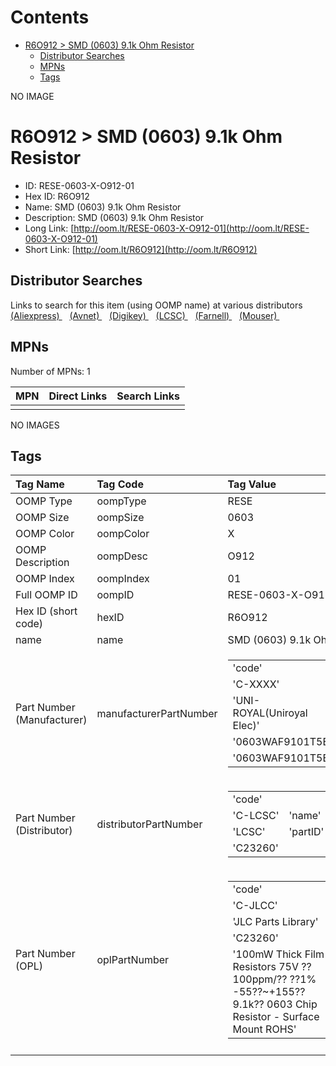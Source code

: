 



Contents
========

* [R6O912 > SMD (0603) 9.1k Ohm Resistor](#r6o912--smd-0603-91k-ohm-resistor)
	* [Distributor Searches](#distributor-searches)
	* [MPNs](#mpns)
	* [Tags](#tags)
  
NO IMAGE  
# R6O912 > SMD (0603) 9.1k Ohm Resistor

- ID: RESE-0603-X-O912-01
- Hex ID: R6O912
- Name: SMD (0603) 9.1k Ohm Resistor
- Description: SMD (0603) 9.1k Ohm Resistor
- Long Link: [http://oom.lt/RESE-0603-X-O912-01](http://oom.lt/RESE-0603-X-O912-01)
- Short Link: [http://oom.lt/R6O912](http://oom.lt/R6O912)

## Distributor Searches
  
Links to search for this item (using OOMP name) at various distributors  
[(Aliexpress) ](https://www.aliexpress.com/wholesale?SearchText=1117SMD+0603+9.1k+Ohm+Resistor)&nbsp;&nbsp;&nbsp;[(Avnet) ](https://www.avnet.com/shop/us/search/SMD+0603+9.1k+Ohm+Resistor)&nbsp;&nbsp;&nbsp;[(Digikey) ](https://www.digikey.co.uk/en/products/result?s=SMD+0603+9.1k+Ohm+Resistor)&nbsp;&nbsp;&nbsp;[(LCSC) ](https://www.lcsc.com/search?q=SMD+0603+9.1k+Ohm+Resistor)&nbsp;&nbsp;&nbsp;[(Farnell) ](https://uk.farnell.com/search?st=SMD+0603+9.1k+Ohm+Resistor)&nbsp;&nbsp;&nbsp;[(Mouser) ](https://www.mouser.com/c/?q=SMD+0603+9.1k+Ohm+Resistor)&nbsp;&nbsp;&nbsp;
## MPNs
  
Number of MPNs: 1  

|MPN|Direct Links|Search Links|
| :--- | :--- | :--- |
||||
  
NO IMAGES  
## Tags
  

|Tag Name|Tag Code|Tag Value|
| :--- | :--- | :--- |
|OOMP Type|oompType|RESE|
|OOMP Size|oompSize|0603|
|OOMP Color|oompColor|X|
|OOMP Description|oompDesc|O912|
|OOMP Index|oompIndex|01|
|Full OOMP ID|oompID|RESE-0603-X-O912-01|
|Hex ID (short code)|hexID|R6O912|
|name|name|SMD (0603) 9.1k Ohm Resistor|
|Part Number (Manufacturer)|manufacturerPartNumber|<table><tr><td>'code'</td></tr><tr><td> 'C-XXXX'</td><td> 'name'</td></tr><tr><td> 'UNI-ROYAL(Uniroyal Elec)'</td><td> 'partID'</td></tr><tr><td> '0603WAF9101T5E'</td><td> 'partName'</td></tr><tr><td> '0603WAF9101T5E'</td></tr></table>|
|Part Number (Distributor)|distributorPartNumber|<table><tr><td>'code'</td></tr><tr><td> 'C-LCSC'</td><td> 'name'</td></tr><tr><td> 'LCSC'</td><td> 'partID'</td></tr><tr><td> 'C23260'</td></tr></table>|
|Part Number (OPL)|oplPartNumber|<table><tr><td>'code'</td></tr><tr><td> 'C-JLCC'</td><td> 'name'</td></tr><tr><td> 'JLC Parts Library'</td><td> 'partID'</td></tr><tr><td> 'C23260'</td><td> 'partName'</td></tr><tr><td> '100mW Thick Film Resistors 75V ??100ppm/?? ??1% -55??~+155?? 9.1k?? 0603  Chip Resistor - Surface Mount ROHS'</td></tr></table>|
||||
